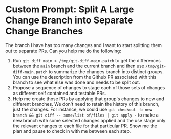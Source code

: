 # Custom Prompt: Split A Large Change Branch into Separate Change Branches

The branch I have has too many changes and I want to start splitting them out to separate PRs. Can you help me do the following:
1. Run `git diff main > /tmp/git-diff-main.patch` to get the differences between the `main` branch and the current branch and then use `/tmp/git-diff-main.patch` to summarize the changes branch into distinct groups.  You can use the description from the Github PR associated with this branch to see what else was done and needs to be split out.
2. Propose a sequence of changes to stage each of those sets of changes as different self contained and testable PRs.
3. Help me create those PRs by applying that group's changes to new and different branches. We don't need to retain the history of this branch, just the changes.  For instance, we could use `git checkout -b new-branch && git diff -- some/list of/files | git apply -` to make a new branch with some selected changes applied and the use stage only the relevant changes to each file for that particular PR.
Show me the plan and pause to check in with me between each step.
